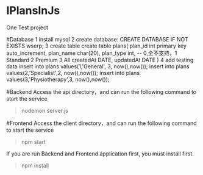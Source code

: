 # IPlansInJs
One Test project 

#Database
1 install mysql 
2 create database:
  CREATE DATABASE IF NOT EXISTS wserp;
3 create table 
  create table plans(
   plan_id int primary key auto_increment,
   plan_name char(20),
   plan_type int, -- 0,全不支持，1 Standard 2 Premium 3 All
    createdAt DATE,
    updatedAt DATE
  )
4 add testing data
  insert into plans values(1,'General', 3, now(),now());
  insert into plans values(2,'Specialist',2, now(),now());
  insert into plans values(3,'Physiotherapy',3, now(),now());

#Backend
  Access the api directory，and can run the following command to start the service
  >nodemon server.js
  
#Frontend
  Access the client directory，and can run the following command to start the service
  >npm start
  
If you are run Backend and Frontend application first, you must install first.
  >npm install
